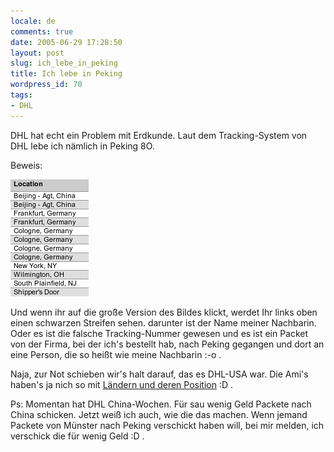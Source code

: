 ```yaml
---
locale: de
comments: true
date: 2005-06-29 17:28:50
layout: post
slug: ich_lebe_in_peking
title: Ich lebe in Peking
wordpress_id: 70
tags:
- DHL
---
```


DHL hat echt ein Problem mit Erdkunde. Laut dem Tracking-System von DHL lebe
ich nämlich in Peking 8O.

Beweis:

[![](/images/2005-06-29-ich_lebe_in_peking/dhl_klein.png)](/images/2005-06-29-ich_lebe_in_peking/dhl_gross.png)

Und wenn ihr auf die große Version des Bildes klickt, werdet Ihr links oben
einen schwarzen Streifen sehen. darunter ist der Name meiner Nachbarin. Oder es
ist die falsche Tracking-Nummer gewesen und es ist ein Packet von der Firma,
bei der ich's bestellt hab, nach Peking gegangen und dort an eine Person, die
so heißt wie meine Nachbarin :-o .

Naja, zur Not schieben wir's halt darauf, das es DHL-USA war. Die Ami's haben's
ja nich so mit [Ländern und deren Position](http://www.pixxor.de/details.php?image_id=406) :D .

Ps: Momentan hat DHL China-Wochen. Für sau wenig Geld Packete nach China
schicken. Jetzt weiß ich auch, wie die das machen. Wenn jemand Packete von
Münster nach Peking verschickt haben will, bei mir melden, ich verschick die
für wenig Geld :D .
